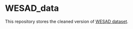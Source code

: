 # WESAD_data

This repository stores the cleaned version of [WESAD dataset](https://uni-siegen.sciebo.de/s/pYjSgfOVs6Ntahr). 
